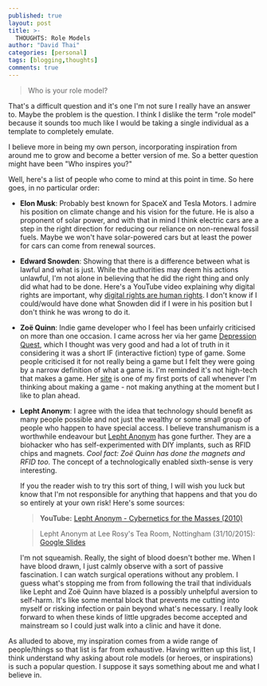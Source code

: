 ```yaml
---
published: true
layout: post
title: >-
  THOUGHTS: Role Models
author: "David Thai"
categories: [personal]
tags: [blogging,thoughts]
comments: true
---
```

>Who is your role model?

That's a difficult question and it's one I'm not sure I really have an answer to. Maybe the problem is the question. I think I dislike the term "role model" because it sounds too much like I would be taking a single individual as a template to completely emulate.

I believe more in being my own person, incorporating inspiration from around me to grow and become a better version of me. So a better question might have been "Who inspires you?"

Well, here's a list of people who come to mind at this point in time. So here goes, in no particular order:

* **Elon Musk**: Probably best known for SpaceX and Tesla Motors. I admire his position on climate change and his vision for the future. He is also a proponent of solar power, and with that in mind I think electric cars are a step in the right direction for reducing our reliance on non-renewal fossil fuels. Maybe we won't have solar-powered cars but at least the power for cars can come from renewal sources.
   
* **Edward Snowden**: Showing that there is a difference between what is lawful and what is just. While the authorities may deem his actions unlawful, I'm not alone in believing that he did the right thing and only did what had to be done. Here's a YouTube video explaining why digital rights are important, why [digital rights are human rights][GeorgeTorwell]. I don't know if I could/would have done what Snowden did if I were in his position but I don't think he was wrong to do it.

* **Zoë Quinn**: Indie game developer who I feel has been unfairly criticised on more than one occasion. I came across her via her game [Depression Quest][DepressionQuest], which I thought was very good and had a lot of truth in it considering it was a short IF (interactive fiction) type of game. Some people criticised it for not really being a game but I felt they were going by a narrow definition of what a game is. I'm reminded it's not high-tech that makes a game. Her [site][ZoeQuinnSite] is one of my first ports of call whenever I'm thinking about making a game - not making anything at the moment but I like to plan ahead.

* **Lepht Anonym**: I agree with the idea that technology should benefit as many people possible and not just the wealthy or some small group of people who happen to have special access. I believe transhumanism is a worthwhile endeavour but [Lepht Anonym][LephtSite] has gone further. They are a biohacker who has self-experimented with DIY implants, such as RFID chips and magnets. *Cool fact: Zoë Quinn has done the magnets and RFID too.* The concept of a technologically enabled sixth-sense is very interesting.
  
  If you the reader wish to try this sort of thing, I will wish you luck but know that I'm not responsible for anything that happens and that you do so entirely at your own risk! Here's some sources:

  >**YouTube:** [Lepht Anonym - Cybernetics for the Masses (2010)][YouTubeLepht]
  
  >Lepht Anonym at Lee Rosy's Tea Room, Nottingham (31/10/2015): [Google Slides][LephtNottinghamSlides]

  I'm not squeamish. Really, the sight of blood doesn't bother me. When I have blood drawn, I just calmly observe with a sort of passive fascination. I can watch surgical operations without any problem. I guess what's stopping me from from following the trail that individuals like Lepht and Zoë Quinn have blazed is a possibly unhelpful aversion to self-harm. It's like some mental block that prevents me cutting into myself or risking infection or pain beyond what's necessary. I really look forward to when these kinds of little upgrades become accepted and mainstream so I could just walk into a clinic and have it done.

As alluded to above, my inspiration comes from a wide range of people/things so that list is far from exhaustive. Having written up this list, I think understand why asking about role models (or heroes, or inspirations) is such a popular question. I suppose it says something about me and what I believe in.

[GeorgeTorwell]:<https://youtu.be/c4EEa0HAqzQ>
[DepressionQuest]:<http://www.depressionquest.com/>
[ZoeQuinnSite]:<http://www.unburntwitch.com/>
[LephtSite]:<http://sapiensanonym.blogspot.co.uk/>
[YouTubeLepht]:<https://youtu.be/p_JpPMIriAI>
[LephtNottinghamSlides]:<https://drive.google.com/open?id=0BxZXy_80YNwBT25qVTJ2Qm0xdnc>
